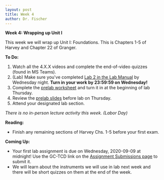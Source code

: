 ```yaml
---
layout: post
title: Week 4
author: Dr. Fischer
---
```


**Week 4: Wrapping up Unit I**

This week we will wrap up Unit I: Foundations.  This is Chapters 1-5 of Harvey and Chapter 22 of Granger.

**To Do:**

1. Watch all the 4.X.X videos and complete the end-of-video quizzes (found in MS Teams).
1. (Lab) Make sure you've completed [Lab 2 in the Lab Manual]({{site.url}}/chem370/lab-manual/gas-chromatography-with-thermal-conductivity-detection-gc-tcd.html) by Wednesday night.  **Turn in your work by 23:59:59 on Wednesday!**
1. Complete the [prelab worksheet](https://alphonse.github.io/chem370/assignments/week04) and turn it in at the beginning of lab Thursday.
1. Review the [prelab slides](https://alphonse.github.io/chem370/lectures/L3-UV-Vis.html#1) before lab on Thursday.
1. Attend your designated lab section.

*There is no in-person lecture activity this week. (Labor Day)*

**Reading:**

- Finish any remaining sections of Harvey Chs. 1-5 before your first exam.

**Coming Up:**

- Your first lab assignment is due on Wednesday, 2020-09-09 at midnight!  Use the GC-TCD link on the [Assignment Submissions page](https://alphonse.github.io/chem370/submissions.html) to submit it. 
- We will learn about the instruments we will use in lab next week and there will be short quizzes on them at the end of the week.

